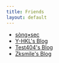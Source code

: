 ```yaml
---
title: Friends
layout: default
---
```


* [sòng•sec](https://www.yl0.org/?_blank)
* [Y-HKL's Blog](https://y-hkl.github.io/?_blank)
* [Test404's Blog](http://www.test404.com/?_blank)
* [Zksmile's Blog](http://zksmile.me/?_blank)
